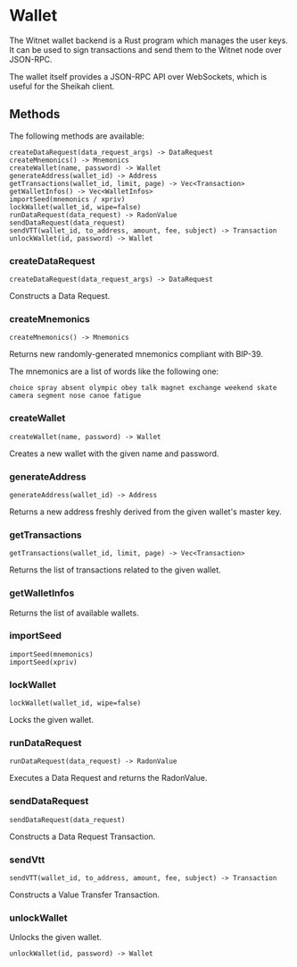 # Wallet

The Witnet wallet backend is a Rust program which manages the user keys.
It can be used to sign transactions and send them to the Witnet node over JSON-RPC.

The wallet itself provides a JSON-RPC API over WebSockets, which is useful
for the Sheikah client.

## Methods

The following methods are available:

    createDataRequest(data_request_args) -> DataRequest
    createMnemonics() -> Mnemonics
    createWallet(name, password) -> Wallet
    generateAddress(wallet_id) -> Address
    getTransactions(wallet_id, limit, page) -> Vec<Transaction>
    getWalletInfos() -> Vec<WalletInfos>
    importSeed(mnemonics / xpriv)
    lockWallet(wallet_id, wipe=false)
    runDataRequest(data_request) -> RadonValue
    sendDataRequest(data_request)
    sendVTT(wallet_id, to_address, amount, fee, subject) -> Transaction
    unlockWallet(id, password) -> Wallet

### createDataRequest

```
createDataRequest(data_request_args) -> DataRequest
```

Constructs a Data Request.

### createMnemonics

```
createMnemonics() -> Mnemonics
```

Returns new randomly-generated mnemonics compliant with BIP-39.

The mnemonics are a list of words like the following one:

```
choice spray absent olympic obey talk magnet exchange weekend skate camera segment nose canoe fatigue
```

### createWallet

```
createWallet(name, password) -> Wallet
```

Creates a new wallet with the given name and password.

### generateAddress

```
generateAddress(wallet_id) -> Address
```

Returns a new address freshly derived from the given wallet's master key.

### getTransactions

```
getTransactions(wallet_id, limit, page) -> Vec<Transaction>
```

Returns the list of transactions related to the given wallet.

### getWalletInfos

Returns the list of available wallets.

### importSeed

```
importSeed(mnemonics)
importSeed(xpriv)
```

### lockWallet

```
lockWallet(wallet_id, wipe=false)
```

Locks the given wallet.
### runDataRequest

```
runDataRequest(data_request) -> RadonValue
```

Executes a Data Request and returns the RadonValue.

### sendDataRequest

```
sendDataRequest(data_request)
```

Constructs a Data Request Transaction.

### sendVtt

```
sendVTT(wallet_id, to_address, amount, fee, subject) -> Transaction
```

Constructs a Value Transfer Transaction.

### unlockWallet

Unlocks the given wallet.

```
unlockWallet(id, password) -> Wallet
```
